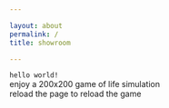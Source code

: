 ```yaml
---

layout: about
permalink: /
title: showroom

---
```

`hello world!`
<br>
enjoy a 200x200 game of life simulation<br>
reload the page to reload the game
<br>
<br>